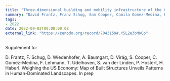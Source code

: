 ```yaml
---
title: "Three-dimensional building and mobility infrastructure of the CONUS"
summary: "David Frantz, Franz Schug, Sam Cooper, Camila Gomez-Medina, Patrick Hostert @ Zenodo"
tags:
- 2022
date: 2022-09-02T00:00:00.0Z
external_link: "https://zenodo.org/record/7043159#.Y5L2e3bMKCo"
---
```


Supplement to: 

D. Frantz, F. Schug, D. Wiedenhofer, A. Baumgart, D. Virág, S. Cooper, C. Gomez-Medina, F. Lehmann, T. Udelhoven, S. van der Linden, P. Hostert, H. Haberl. Weighing the US Economy: Map of Built Structures Unveils Patterns in Human-Dominated Landscapes. In prep
